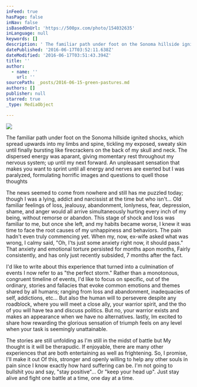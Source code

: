 ```yaml
---
inFeed: true
hasPage: false
inNav: false
isBasedOnUrl: 'https://500px.com/photo/154032635'
inLanguage: null
keywords: []
description: ' The familiar path under foot on the Sonoma hillside ignited shocks, which spread upwards into my limbs and spine, tickling my exposed, sweaty skin until finally bursting like firecrackers on the back of my skull and neck. The dispersed energy was aparant, giving momentary rest throughout my nervous system; up until my next forward. An unpleasant sensation that makes you want to sprint until all energy and nerves are exerted but I was paralyzed, formulating horrific images and questions to quell those thoughts'
datePublished: '2016-06-17T03:52:11.638Z'
dateModified: '2016-06-17T03:51:43.394Z'
title: ''
author:
  - name: ''
    url: ''
sourcePath: _posts/2016-06-15-green-pastures.md
authors: []
publisher: null
starred: true
_type: MediaObject

---
```

![](https://the-grid-user-content.s3-us-west-2.amazonaws.com/030b4718-605e-4a69-8438-147c2b2191f7.jpg)

The familiar path under foot on the Sonoma hillside ignited shocks, which spread upwards into my limbs and spine, tickling my exposed, sweaty skin until finally bursting like firecrackers on the back of my skull and neck. The dispersed energy was aparant, giving momentary rest throughout my nervous system; up until my next forward. An unpleasant sensation that makes you want to sprint until all energy and nerves are exerted but I was paralyzed, formulating horrific images and questions to quell those thoughts

The news seemed to come from nowhere and still has me puzzled today; though I was a lying, addict and narcissist at the time but who isn't...  Old familiar feelings of loss, jealousy, abandonment, lonlyness, fear, depression, shame, and anger would all arrive simultaneously hurting every inch of my being, without remorse or abandon. This stage of shock and loss was familiar to me, but once she left, and my habits became worse, I knew it was time to face the root causes of my unhappiness and behaviors.  The pain hadn't even truly commencing yet.  When my, now, ex-wife asked what was wrong, I calmy said, "Oh, I'ts just some anxiety right now, it should pass." That anxiety and emotional torture persisted for months apon months, Fairly consistently, and has only just recently subsided, 7 months after the fact.

I'd like to write about this experience that turned into a culmination of events I now refer to as "the perfect storm." Rather than a monotonous, congruent timeline of events, I'd like to focus on specific, out of the ordinary, stories and fallacies that evoke common emotions and themes shared by all humans; ranging from loss and abandonment, inadequacies of self, addictions, etc... But also the human will to persevere despite any roadblock, where you will meet a close ally, your warrior spirit, and the tho of you will have tea and discuss politics. But no, your warrior exists and makes an appearance when we have no alternatives. lastly, Im excited to share how rewarding the glorious sensation of triumph feels on any level when your task is seemingly unattainable. 

The stories are still unfolding as I'm still in the midst of battle but My thought is it will be therapudic. If enjoyable, there are many other experiences that are both entertaining as well as frightening. So, I promise, I'll make it out Of this, stronger and openly willing to help any other souls in pain since I know exactly how hard suffering can be. I'm not going to bullshit you and say, "stay positive"... Or "keep your head up". Just stay alive and fight one battle at a time, one day at a time.
